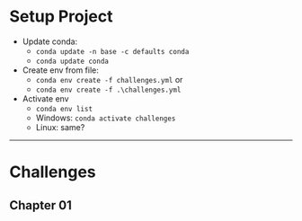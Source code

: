 # Setup Project

- Update conda:
    - `conda update -n base -c defaults conda`
    - `conda update conda`
- Create env from file:
    - `conda env create -f challenges.yml` or
    - `conda env create -f .\challenges.yml`
- Activate env
    - `conda env list`
    - Windows: `conda activate challenges`
    - Linux: same?

-----------------------------------------------------------------------

# Challenges

## Chapter 01
